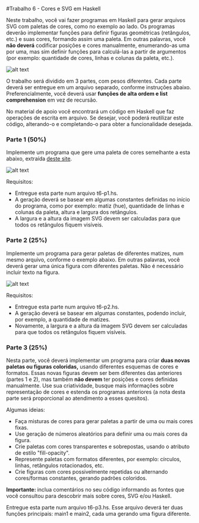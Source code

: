 #Trabalho 6 - Cores e SVG em Haskell

Neste trabalho, você vai fazer programas em Haskell para gerar arquivos SVG com paletas de cores, como no exemplo ao lado. Os programas deverão implementar funções para definir figuras geométricas (retângulos, etc.) e suas cores, formando assim uma paleta. Em outras palavras, você <b>não deverá</b> codificar posições e cores manualmente, enumerando-as uma por uma, mas sim definir funções para calculá-las a partir de argumentos (por exemplo: quantidade de cores, linhas e colunas da paleta, etc.).

![alt text](http://www-usr.inf.ufsm.br/~andrea/elc117/src/haskell/green-cyans.png)

O trabalho será dividido em 3 partes, com pesos diferentes. Cada parte deverá ser entregue em um arquivo separado, conforme instruções abaixo. Preferencialmente, você deverá usar <b>funções de alta ordem e list comprehension</b> em vez de recursão.

No material de apoio você encontrará um código em Haskell que faz operações de escrita em arquivo. Se desejar, você poderá reutilizar este código, alterando-o e completando-o para obter a funcionalidade desejada.
<h3>Parte 1 (50%)</h3>

Implemente um programa que gere uma paleta de cores semelhante a esta abaixo, extraída <a href="http://www.w3.org/TR/css3-color/#hsl-color" target="_blank">deste site</a>.

![alt text](http://www-usr.inf.ufsm.br/~andrea/elc117/src/haskell/cyan-blues.png)

 Requisitos:

  - Entregue esta parte num arquivo t6-p1.hs.
  - A geração deverá se basear em algumas constantes definidas no início do programa, como por exemplo: matiz (hue), quantidade de linhas e colunas da paleta, altura e largura dos retângulos.
  - A largura e a altura da imagem SVG devem ser calculadas para que todos os retângulos fiquem visíveis. 

<h3>Parte 2 (25%)</h3>

Implemente um programa para gerar paletas de diferentes matizes, num mesmo arquivo, conforme o exemplo abaixo. Em outras palavras, você deverá gerar uma única figura com diferentes paletas. Não é necessário incluir texto na figura. 


![alt text](http://www-usr.inf.ufsm.br/~andrea/elc117/src/haskell/hsl.png)



Requisitos:

  - Entregue esta parte num arquivo t6-p2.hs.
  - A geração deverá se basear em algumas constantes, podendo incluir, por exemplo, a quantidade de matizes.
  - Novamente, a largura e a altura da imagem SVG devem ser calculadas para que todos os retângulos fiquem visíveis. 

<h3>Parte 3 (25%)</h3>

Nesta parte, você deverá implementar um programa para criar <b> duas novas paletas ou figuras coloridas,</b> usando diferentes esquemas de cores e formatos. Essas novas figuras devem ser bem diferentes das anteriores (partes 1 e 2), mas também <b>não devem</b> ter posições e cores definidas manualmente. Use sua criatividade, busque mais informações sobre representação de cores e estenda os programas anteriores (a nota desta parte será proporcional ao atendimento a esses quesitos).

Algumas ideias:

  - Faça misturas de cores para gerar paletas a partir de uma ou mais cores fixas.
  - Use geração de números aleatórios para definir uma ou mais cores da figura.
  - Crie paletas com cores transparentes e sobrepostas, usando o atributo de estilo "fill-opacity".
  - Represente paletas com formatos diferentes, por exemplo: círculos, linhas, retângulos rotacionados, etc.
  - Crie figuras com cores possivelmente repetidas ou alternando cores/formas constantes, gerando padrões coloridos. 

<b>Importante: </b> inclua comentários no seu código informando as fontes que você consultou para descobrir mais sobre cores, SVG e/ou Haskell.

Entregue esta parte num arquivo t6-p3.hs. Esse arquivo deverá ter duas funções principais: main1 e main2, cada uma gerando uma figura diferente. 
